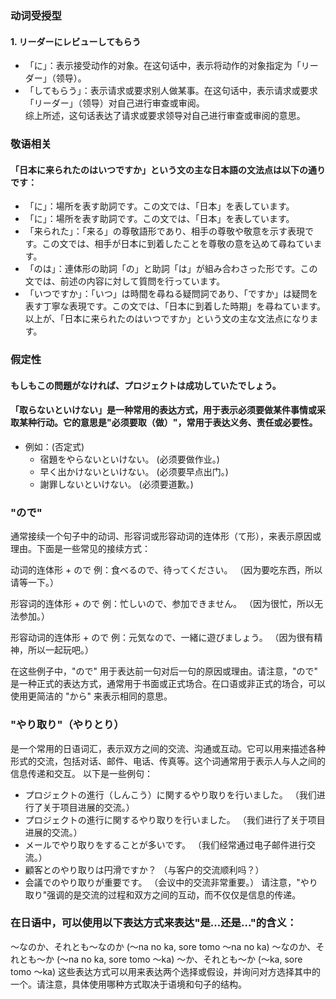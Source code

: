### 动词受授型
#### 1. リーダーにレビューしてもらう
- 「に」：表示接受动作的对象。在这句话中，表示将动作的对象指定为「リーダー」（领导）。
- 「してもらう」：表示请求或要求别人做某事。在这句话中，表示请求或要求「リーダー」（领导）对自己进行审查或审阅。  
综上所述，这句话表达了请求或要求领导对自己进行审查或审阅的意思。
### 敬语相关
#### 「日本に来られたのはいつですか」という文の主な日本語の文法点は以下の通りです：
- 「に」：場所を表す助詞です。この文では、「日本」を表しています。
- 「に」：場所を表す助詞です。この文では、「日本」を表しています。
- 「来られた」：「来る」の尊敬語形であり、相手の尊敬や敬意を示す表現です。この文では、相手が日本に到着したことを尊敬の意を込めて尋ねています。
- 「のは」：連体形の助詞「の」と助詞「は」が組み合わさった形です。この文では、前述の内容に対して質問を行っています。
- 「いつですか」：「いつ」は時間を尋ねる疑問詞であり、「ですか」は疑問を表す丁寧な表現です。この文では、「日本に到着した時期」を尋ねています。
以上が、「日本に来られたのはいつですか」という文の主な文法点になります。

### 假定性
#### もしもこの問題がなければ、プロジェクトは成功していたでしょう。
#### 「取らないといけない」是一种常用的表达方式，用于表示必须要做某件事情或采取某种行动。它的意思是"必须要取（做）"，常用于表达义务、责任或必要性。
- 例如：(否定式)
  - 宿題をやらないといけない。 (必须要做作业。)
  - 早く出かけないといけない。 (必须要早点出门。)
  - 謝罪しないといけない。 (必须要道歉。)
### "ので" 
通常接续一个句子中的动词、形容词或形容动词的连体形（て形），来表示原因或理由。下面是一些常见的接续方式：

动词的连体形 + ので
例：食べるので、待ってください。
（因为要吃东西，所以请等一下。）

形容词的连体形 + ので
例：忙しいので、参加できません。
（因为很忙，所以无法参加。）

形容动词的连体形 + ので
例：元気なので、一緒に遊びましょう。
（因为很有精神，所以一起玩吧。）

在这些例子中，"ので" 用于表达前一句对后一句的原因或理由。请注意，"ので" 是一种正式的表达方式，通常用于书面或正式场合。在口语或非正式的场合，可以使用更简洁的 "から" 来表示相同的意思。
### "やり取り"（やりとり）
是一个常用的日语词汇，表示双方之间的交流、沟通或互动。它可以用来描述各种形式的交流，包括对话、邮件、电话、传真等。这个词通常用于表示人与人之间的信息传递和交互。
以下是一些例句：
- プロジェクトの進行（しんこう）に関するやり取りを行いました。
（我们进行了关于项目进展的交流。）
- プロジェクトの進行に関するやり取りを行いました。
（我们进行了关于项目进展的交流。）
- メールでやり取りをすることが多いです。
（我们经常通过电子邮件进行交流。）
- 顧客とのやり取りは円滑ですか？
（与客户的交流顺利吗？）
- 会議でのやり取りが重要です。
（会议中的交流非常重要。）
请注意，"やり取り"强调的是交流的过程和双方之间的互动，而不仅仅是信息的传递。

### 在日语中，可以使用以下表达方式来表达"是...还是..."的含义：
～なのか、それとも～なのか (～na no ka, sore tomo ～na no ka)
～なのか、それとも～か (～na no ka, sore tomo ～ka)
～か、それとも～か (～ka, sore tomo ～ka)
这些表达方式可以用来表达两个选择或假设，并询问对方选择其中的一个。请注意，具体使用哪种方式取决于语境和句子的结构。